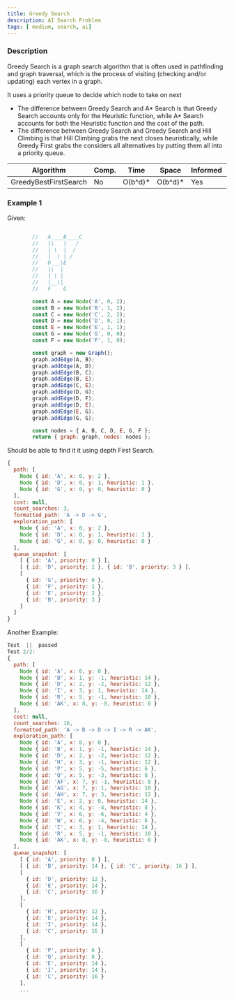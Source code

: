 ```yaml
---
title: Greedy Search
description: AI Search Problem
tags: [ medium, search, ai]
---
```


### Description

Greedy Search is a graph search algorithm that is often used in pathfinding and graph traversal, which is the process of visiting (checking and/or updating) each vertex in a graph.

It uses a priority queue to decide which node to take on next

- The difference between Greedy Search and A* Search is that Greedy Search accounts only for the Heuristic function, while A* Search accounts for both the Heuristic function and the cost of the path.
- The difference between Greedy Search and Greedy Search and Hill Climbing is that Hill Climbing grabs the next closes heuristically, while Greedy First grabs the considers all alternatives by putting them all into a priority queue.




| Algorithm             | Comp. | Time    | Space   | Informed | Optimal |
| --------------------- | ----- | ------- | ------- | -------- | ------- |
| GreedyBestFirstSearch | No    | O(b^d)* | O(b^d)* | Yes      | No      |

### Example 1


Given: 

```js

        //   A____B____C
        //   |\   |   /
        //   | \  |  /
        //   |  \ | /
        //   D___\E
        //   |\  |
        //   | \ |
        //   |__\|
        //   F    G

        const A = new Node('A', 0, 2);
        const B = new Node('B', 1, 2);
        const C = new Node('C', 2, 2);
        const D = new Node('D', 0, 1);
        const E = new Node('E', 1, 1);
        const G = new Node('G', 0, 0);
        const F = new Node('F', 1, 0);

        const graph = new Graph();
        graph.addEdge(A, B);
        graph.addEdge(A, D);
        graph.addEdge(B, C);
        graph.addEdge(B, E);
        graph.addEdge(C, E);
        graph.addEdge(D, G);
        graph.addEdge(D, F);
        graph.addEdge(D, E);
        graph.addEdge(E, G);
        graph.addEdge(G, G);

        const nodes = { A, B, C, D, E, G, F };
        return { graph: graph, nodes: nodes };
```

Should be able to find it it using depth First Search.


```js
{
  path: [
    Node { id: 'A', x: 0, y: 2 },
    Node { id: 'D', x: 0, y: 1, heuristic: 1 },
    Node { id: 'G', x: 0, y: 0, heuristic: 0 }
  ],
  cost: null,
  count_searches: 3,
  formatted_path: 'A -> D -> G',
  exploration_path: [
    Node { id: 'A', x: 0, y: 2 },
    Node { id: 'D', x: 0, y: 1, heuristic: 1 },
    Node { id: 'G', x: 0, y: 0, heuristic: 0 }
  ],
  queue_snapshot: [
    [ { id: 'A', priority: 0 } ],
    [ { id: 'D', priority: 1 }, { id: 'B', priority: 3 } ],
    [
      { id: 'G', priority: 0 },
      { id: 'F', priority: 1 },
      { id: 'E', priority: 2 },
      { id: 'B', priority: 3 }
    ]
  ]
}
```



Another Example:

```js
Test  ||  passed
Test 2/2:
{
  path: [
    Node { id: 'A', x: 0, y: 0 },
    Node { id: 'B', x: 1, y: -1, heuristic: 14 },
    Node { id: 'D', x: 2, y: -2, heuristic: 12 },
    Node { id: 'I', x: 3, y: 1, heuristic: 14 },
    Node { id: 'R', x: 5, y: -1, heuristic: 10 },
    Node { id: 'AK', x: 8, y: -8, heuristic: 0 }
  ],
  cost: null,
  count_searches: 16,
  formatted_path: 'A -> B -> D -> I -> R -> AK',
  exploration_path: [
    Node { id: 'A', x: 0, y: 0 },
    Node { id: 'B', x: 1, y: -1, heuristic: 14 },
    Node { id: 'D', x: 2, y: -2, heuristic: 12 },
    Node { id: 'H', x: 3, y: -1, heuristic: 12 },
    Node { id: 'P', x: 5, y: -5, heuristic: 6 },
    Node { id: 'Q', x: 5, y: -3, heuristic: 8 },
    Node { id: 'AF', x: 7, y: -1, heuristic: 8 },
    Node { id: 'AG', x: 7, y: 1, heuristic: 10 },
    Node { id: 'AH', x: 7, y: 3, heuristic: 12 },
    Node { id: 'E', x: 2, y: 0, heuristic: 14 },
    Node { id: 'K', x: 4, y: -4, heuristic: 8 },
    Node { id: 'V', x: 6, y: -6, heuristic: 4 },
    Node { id: 'W', x: 6, y: -4, heuristic: 6 },
    Node { id: 'I', x: 3, y: 1, heuristic: 14 },
    Node { id: 'R', x: 5, y: -1, heuristic: 10 },
    Node { id: 'AK', x: 8, y: -8, heuristic: 0 }
  ],
  queue_snapshot: [
    [ { id: 'A', priority: 0 } ],
    [ { id: 'B', priority: 14 }, { id: 'C', priority: 16 } ],
    [
      { id: 'D', priority: 12 },
      { id: 'E', priority: 14 },
      { id: 'C', priority: 16 }
    ],
    [
      { id: 'H', priority: 12 },
      { id: 'E', priority: 14 },
      { id: 'I', priority: 14 },
      { id: 'C', priority: 16 }
    ],
    [
      { id: 'P', priority: 6 },
      { id: 'Q', priority: 8 },
      { id: 'E', priority: 14 },
      { id: 'I', priority: 14 },
      { id: 'C', priority: 16 }
    ],
    ...
```



